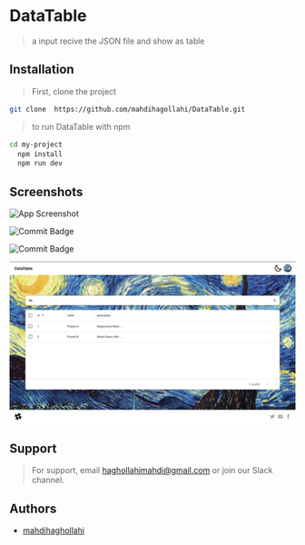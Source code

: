 # DataTable

> a input recive the JSON file and show as table








## Installation

> First, clone the project

```bash
git clone  https://github.com/mahdihagollahi/DataTable.git
```

> to run DataTable with npm

```bash
cd my-project
  npm install
  npm run dev
```

## Screenshots

![App Screenshot](https://github.com/mahdihagollahi/DataTable/blob/developer/src/assent/Image/Screen/Screenshot%202024-12-21%20at%2002.00.00.png)

![Commit Badge](https://github.com/mahdihagollahi/DataTable/blob/developer/src/assent/Image/Screen/Screenshot%202024-12-21%20at%2002.00.13.png)

![Commit Badge](https://github.com/mahdihagollahi/DataTable/blob/developer/src/assent/Image/Screen/Screenshot%202024-12-21%20at%2002.02.02.png)

![Commit Badge](https://github.com/mahdihagollahi/DataTable/blob/developer/src/assent/Image/Screen/Screenshot%202024-12-21%20at%2002.02.18.png)

## Support

> For support, email haghollahimahdi@gmail.com or join our Slack channel.

## Authors

- [mahdihaghollahi](https://github.com/mahdihagollahi)
